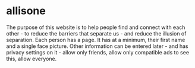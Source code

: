 # allisone
The purpose of this website is to help people find and connect with each other - to reduce the barriers that separate us - and reduce the illusion of separation.  Each person has a page. It has at a minimum, their first name and a single face picture. Other information can be entered later - and has privacy settings on it - allow only friends, allow only compatible ads to see this, allow everyone.
